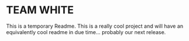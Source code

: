 # TEAM WHITE

This is a temporary Readme. This is a really cool project and will have an equivalently cool readme in due time... probably our next release.
